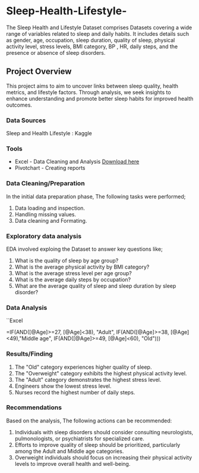 # Sleep-Health-Lifestyle-
The Sleep Health and Lifestyle Dataset comprises Datasets covering a wide range of variables related to sleep and daily habits. It includes details such as gender, age, occupation, sleep duration, quality of sleep, physical activity level, stress levels, BMI category, BP , HR, daily steps, and the presence or absence of sleep disorders.

## Project Overview

This project aims to aim to uncover links between sleep quality, health metrics, and lifestyle factors. Through analysis, we seek insights to enhance understanding and promote better sleep habits for improved health outcomes.

### Data Sources 

Sleep and Health Lifestyle : Kaggle 

### Tools

- Excel - Data Cleaning and Analysis [Download here](https://1drv.ms/x/c/c4ec9f56a07284da/EdqEcqBWn-wggMSjAAAAAAABKR-_zBMmH2r31Szwf_kE6Q)
- Pivotchart - Creating reports

### Data Cleaning/Preparation

  In the initial data preparation phase, The following tasks were performed;
  1. Data loading and inspection.
  2. Handling missing values.
  3. Data cleaning and Formating.

 ### Exploratory data analysis
 
EDA involved exploing the Dataset to answer key questions like;

1. What is the quality of sleep by age group?
2. What is the average physical activity by BMI category?
3. What is the average stress level per age group?
4. What is the average daily steps by occupation?
5. What are the average quality of sleep and sleep duration by sleep disorder?

### Data Analysis 

``Excel

=IF(AND([@Age]>=27, [@Age]<38), "Adult", IF(AND([@Age]>=38, [@Age]<49),"Middle age", IF(AND([@Age]>=49, [@Age]<60), "Old")))

### Results/Finding

1. The "Old" category experiences higher quality of sleep.
2. The "Overweight" category exhibits the highest physical activity level.
3. The "Adult" category demonstrates the highest stress level.
4. Engineers show the lowest stress level.
5. Nurses record the highest number of daily steps.

### Recommendations 

Based on the analysis, The following actions can be recommended:
1. Individuals with sleep disorders should consider consulting neurologists, pulmonologists, or psychiatrists for specialized care.
2. Efforts to improve quality of sleep should be prioritized, particularly among the Adult and Middle age categories.
3. Overweight individuals should focus on increasing their physical activity levels to improve overall health and well-being.




